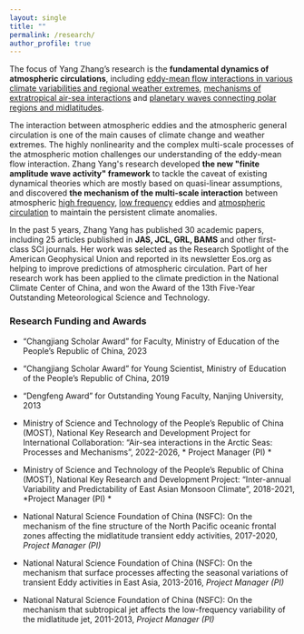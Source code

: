 ```yaml
---
layout: single
title: ""
permalink: /research/
author_profile: true
---
```


The focus of Yang Zhang’s research is the **fundamental dynamics of atmospheric circulations**, including <u>eddy-mean flow interactions in various climate variabilities and regional weather extremes</u>, <u>mechanisms of extratropical air-sea interactions</u> and <u>planetary waves connecting polar regions and midlatitudes</u>.

The interaction between atmospheric eddies and the atmospheric general circulation is one of the main causes of climate change and weather extremes. The highly nonlinearity and the complex multi-scale processes of the atmospheric motion challenges our understanding of the eddy-mean flow interaction. Zhang Yang's research developed **the new "finite amplitude wave activity" framework** to tackle the caveat of existing dynamical theories which are mostly based on quasi-linear assumptions, and discovered **the mechanism of the multi-scale interaction** between atmospheric <u>high frequency</u>, <u>low frequency</u> eddies and <u>atmospheric circulation</u> to maintain the persistent climate anomalies. 

In the past 5 years, Zhang Yang has published 30 academic papers, including 25 articles published in **JAS, JCL, GRL, BAMS** and other first-class SCI journals. Her work was selected as the Research Spotlight of the American Geophysical Union and reported in its newsletter Eos.org as helping to improve predictions of atmospheric circulation. Part of her research work has been applied to the climate prediction in the National Climate Center of China, and won the Award of the 13th Five-Year Outstanding Meteorological Science and Technology.

### Research Funding and Awards
+ “Changjiang Scholar Award” for Faculty, Ministry of Education of the People’s Republic of China, 2023 
+	“Changjiang Scholar Award” for Young Scientist, Ministry of Education of the People’s Republic of China, 2019 
+	“Dengfeng Award” for Outstanding Young Faculty, Nanjing University, 2013


+	Ministry of Science and Technology of the People’s Republic of China (MOST), National Key Research and Development Project for International Collaboration: “Air-sea interactions in the Arctic Seas: Processes and Mechanisms”, 2022-2026, * Project Manager (PI) *
+	Ministry of Science and Technology of the People’s Republic of China (MOST), National Key Research and Development Project: “Inter-annual Variability and Predictability of East Asian Monsoon Climate”, 2018-2021, *Project Manager (PI) *
+	National Natural Science Foundation of China (NSFC): On the mechanism of the fine structure of the North Pacific oceanic frontal zones affecting the midlatitude transient eddy activities, 2017-2020, *Project Manager (PI)*
+	National Natural Science Foundation of China (NSFC): On the mechanism that surface processes affecting the seasonal variations of transient Eddy activities in East Asia, 2013-2016, *Project Manager (PI)*
+	National Natural Science Foundation of China (NSFC): On the mechanism that subtropical jet affects the low-frequency variability of the midlatitude jet, 2011-2013, *Project Manager (PI)*
